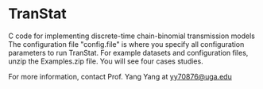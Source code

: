 # TranStat
C code for implementing discrete-time chain-binomial transmission models
The configuration file "config.file" is where you specify all configuration parameters to run TranStat. 
For example datasets and configuration files, unzip the Examples.zip file. You will see four cases studies.

For more information, contact Prof. Yang Yang at yy70876@uga.edu
